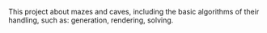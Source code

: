 This project  about mazes and caves, including the basic algorithms of their handling, such as: generation, rendering, solving.
